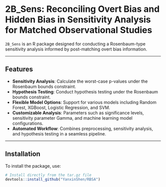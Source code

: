 # 2B_Sens: Reconciling Overt Bias and Hidden Bias in Sensitivity Analysis for Matched Observational Studies

`2B_Sens` is an R package designed for conducting a Rosenbaum-type sensitivity analysis informed by post-matching overt bias information.

---

## Features

- **Sensitivity Analysis**: Calculate the worst-case p-values under the Rosenbaum bounds constraint. 
- **Hypothesis Testing**: Conduct hypothesis testing under the Rosenbaum bounds constraint.
- **Flexible Model Options**: Support for various models including Random Forest, XGBoost, Logistic Regression, and SVM.
- **Customizable Analysis**: Parameters such as significance levels, sensitivity parameter Gamma, and machine learning model configurations.
- **Automated Workflow**: Combines preprocessing, sensitivity analysis, and hypothesis testing in a seamless pipeline.

---

## Installation

To install the package, use:

```R
# Install directly from the tar.gz file
devtools::install_github("YanxinShen/RBSA")
